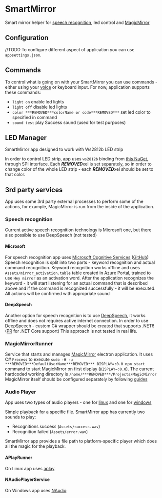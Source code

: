 # SmartMirror

Smart mirror helper for [speech recognition](#speech-recognition), led control and [MagicMirror](#magicmirrorrunner)

## Configuration

//TODO To configure different aspect of application you can use `appsettings.json`.

## Commands

To control what is going on with your SmartMirror you can use commands - either using your [voice](#speech-recognition) or keyboard input. For now, application supports these commands:

- `light on` enable led lights
- `light off` disable led lights
- `color ***REMOVED***colorName or code***REMOVED***` set led color to specified in command
- `sound test` play Success sound (used for test purposes)

## LED Manager

SmartMirror app designed to work with Ws2812b LED strip

In order to control LED strip, app uses `ws2812b` binding from [this NuGet](https://www.nuget.org/packages/Iot.Device.Bindings/), through SPI interface.
Each ***REMOVED***xel is set separately, so in order to change color of the whole LED strip - each ***REMOVED***xel should be set to that color.

## 3rd party services

App uses some 3rd party external processes to perform some of the actions, for example, MagicMirror is run from the inside of the application.

### Speech recognition

Current active speech recognition technology is Microsoft one, but there also possible to use DeepSpeech (not tested)

#### Microsoft

For speech recognition app uses [Microsoft Cognitive Services](https://docs.microsoft.com/en-us/azure/cognitive-services/speech-service/) ([GitHub](https://github.com/Azure-Samples/cognitive-services-speech-sdk))
Speech recognition is split into two parts - keyword recognition and actual command recognition.
Keyword recognition works offline and uses `Assets/mirror_activation.table` table created in Azure Portal, trained to use `Hey mirror` as an activation word.
After the application recognizes the keyword - it will start listening for an actual command that is described above and if the command is recognized successfully - it will be executed.
All actions will be confirmed with appropriate sound

#### DeepSpeech

Another option for speech recognition is to use [DeepSpeech](https://github.com/mozilla/DeepSpeech), it works offline and does not requires active internet connection.
In order to use DeepSpeech - custom C# wrapper should be created that supports .NET6 ([PR](https://github.com/mozilla/DeepSpeech/pull/3373) for .NET Core support)
This approach is not tested in real life.

### MagicMirrorRunner

Service that starts and manages [MagicMirror](https://github.com/MichMich/MagicMirror) electron application.
It uses C# `Process` to execute `sudo -H -u ***REMOVED***DefaultUserName***REMOVED*** DISPLAY=:0.0 npm start` command to start MagicMirror on first display (`DISPLAY=:0.0`). 
The current hardcoded working directory is `/home/***REMOVED***/Projects/MagicMirror`
MagicMirror itself should be configured separately by following [guides](https://docs.magicmirror.builders/)

### Audio Player

App uses two types of audio players - one for [linux](#aplayrunner) and one for [windows](#naudioplayerservice)

Simple playback for a specific file. SmartMirror app has currently two sounds to play:
- Recognitions success (`Assets/success.wav`)
- Recognition failed (`Assets/error.wav`)

SmartMirror app provides a file path to platform-specific player which does all the magic for the playback.

#### APlayRunner

On Linux app uses [aplay](http://manpages.***REMOVED***.com/manpages/focal/man1/aplay.1.html).

#### NAudioPlayerService

On Windows app uses [NAudio](https://github.com/naudio/NAudio)